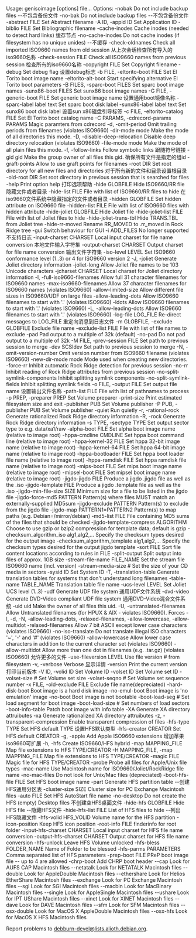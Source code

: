 Usage: genisoimage [options] file...
Options:
-nobak                      Do not include backup files --不包含备份文件
-no-bak                     Do not include backup files --不包含备份文件
-abstract FILE              Set Abstract filename
-A ID, -appid ID            Set Application ID
  -biblio FILE                Set Bibliographic filename
  -cache-inodes               Cache inodes (needed to detect hard links) 缓存节点
-no-cache-inodes            Do not cache inodes (if filesystem has no unique unides) --不缓存
  -check-oldnames             Check all imported ISO9660 names from old session 从上次会话检查所有导入的iso9660名称
  -check-session FILE         Check all ISO9660 names from previous session 检查所有的iso9660名称
  -copyright FILE             Set Copyright filename
  -debug                      Set debug flag 设置debug标志
  -b FILE, -eltorito-boot FILE
  Set El Torito boot image name
  -eltorito-alt-boot          Start specifying alternative El Torito boot parameters
  -B FILES, -sparc-boot FILES Set sparc boot image names
  -sunx86-boot FILES          Set sunx86 boot image names
  -G FILE, -generic-boot FILE Set generic boot image name 设置通用boot镜像名称
  -sparc-label label text     Set sparc boot disk label
  -sunx86-label label text    Set sunx86 boot disk label 设置sun x86磁盘引导标签
  -c FILE, -eltorito-catalog FILE
  Set El Torito boot catalog name
  -C PARAMS, -cdrecord-params PARAMS
  Magic paramters from cdrecord
-d, -omit-period            Omit trailing periods from filenames (violates ISO9660)
  -dir-mode mode              Make the mode of all directories this mode.
  -D, -disable-deep-relocation
Disable deep directory relocation (violates ISO9660)
  -file-mode mode             Make the mode of all plain files this mode.
  -f, -follow-links           Follow symbolic links 跟随符号链接
  -gid gid                    Make the group owner of all files this gid. 确保所有文件是指定的组id
  -graft-points               Allow to use graft points for filenames
  -root DIR                   Set root directory for all new files and directories 对于所有新的文件和目录设置根目录
  -old-root DIR               Set root directory in previous session that is searched for files
  -help                       Print option help 打印选项帮助
  -hide GLOBFILE              Hide ISO9660/RR file 隐藏文件或者目录
  -hide-list FILE             File with list of ISO9660/RR files to hide 在iso9660文件系统中隐藏指定的文件或者目录
  -hidden GLOBFILE            Set hidden attribute on ISO9660 file 
  -hidden-list FILE           File with list of ISO9660 files with hidden attribute
  -hide-joliet GLOBFILE       Hide Joliet file
  -hide-joliet-list FILE      File with list of Joliet files to hide
  -hide-joliet-trans-tbl      Hide TRANS.TBL from Joliet tree
  -hide-rr-moved              Rename RR_MOVED to .rr_moved in Rock Ridge tree
  -gui                        Switch behaviour for GUI
  -i ADD_FILES                No longer supported 不支持日志
  -input-charset CHARSET      Local input charset for file name conversion 本地文件输入字符集
  -output-charset CHARSET     Output charset for file name conversion 输出文件字符集
  -iso-level LEVEL            Set ISO9660 conformance level (1..3) or 4 for ISO9660 version 2
  -J, -joliet                 Generate Joliet directory information
  -joliet-long                Allow Joliet file names to be 103 Unicode characters
  -jcharset CHARSET           Local charset for Joliet directory information
  -l, -full-iso9660-filenames Allow full 31 character filenames for ISO9660 names
-max-iso9660-filenames      Allow 37 character filenames for ISO9660 names (violates ISO9660)
  -allow-limited-size         Allow different file sizes in ISO9660/UDF on large files
  -allow-leading-dots         Allow ISO9660 filenames to start with '.' (violates ISO9660)
  -ldots                      Allow ISO9660 filenames to start with '.' (violates ISO9660)
  -L, -allow-leading-dots     Allow ISO9660 filenames to start with '.' (violates ISO9660)
  -log-file LOG_FILE          Re-direct messages to LOG_FILE 重定向消息到日志文件
  -m GLOBFILE, -exclude GLOBFILE
  Exclude file name
  -exclude-list FILE          File with list of file names to exclude
-pad                        Pad output to a multiple of 32k (default)
  -no-pad                     Do not pad output to a multiple of 32k
  -M FILE, -prev-session FILE Set path to previous session to merge
  -dev SCSIdev                Set path to previous session to merge
-N, -omit-version-number    Omit version number from ISO9660 filename (violates ISO9660)
  -new-dir-mode mode          Mode used when creating new directories.
  -force-rr                   Inhibit automatic Rock Ridge detection for previous session
  -no-rr                      Inhibit reading of Rock Ridge attributes from previous session
  -no-split-symlink-components
  Inhibit splitting symlink components
  -no-split-symlink-fields    Inhibit splitting symlink fields
  -o FILE, -output FILE       Set output file name 设置输出文件名称
  -path-list FILE             File with list of pathnames to process
  -p PREP, -preparer PREP     Set Volume preparer
  -print-size                 Print estimated filesystem size and exit
  -publisher PUB              Set Volume publisher
  -P PUB, -publisher PUB      Set Volume publisher
  -quiet                      Run quietly
  -r, -rational-rock          Generate rationalized Rock Ridge directory information
  -R, -rock                   Generate Rock Ridge directory information
  -s TYPE, -sectype TYPE      Set output sector type to e.g. data/xa1/raw
  -alpha-boot FILE            Set alpha boot image name (relative to image root)
  -hppa-cmdline CMDLINE       Set hppa boot command line (relative to image root)
  -hppa-kernel-32 FILE        Set hppa 32-bit image name (relative to image root)
  -hppa-kernel-64 FILE        Set hppa 64-bit image name (relative to image root)
  -hppa-bootloader FILE       Set hppa boot loader file name (relative to image root)
  -hppa-ramdisk FILE          Set hppa ramdisk file name (relative to image root)
  -mips-boot FILE             Set mips boot image name (relative to image root)
-mipsel-boot FILE           Set mipsel boot image name (relative to image root)
  -jigdo-jigdo FILE           Produce a jigdo .jigdo file as well as the .iso
  -jigdo-template FILE        Produce a jigdo .template file as well as the .iso
  -jigdo-min-file-size SIZE   Minimum size for a file to be listed in the jigdo file
  -jigdo-force-md5 PATTERN    Pattern(s) where files MUST match an externally-supplied MD5sum
  -jigdo-exclude PATTERN      Pattern(s) to exclude from the jigdo file
  -jigdo-map PATTERN1=PATTERN2
Pattern(s) to map paths (e.g. Debian=/mirror/debian)
  -md5-list FILE              File containing MD5 sums of the files that should be checked
  -jigdo-template-compress ALGORITHM
  Choose to use gzip or bzip2 compression for template data; default is gzip
  -checksum_algorithm_iso alg1,alg2,...
  Specify the checksum types desired for the output image
  -checksum_algorithm_template alg1,alg2,...
  Specify the checksum types desired for the output jigdo template
  -sort FILE                  Sort file content locations according to rules in FILE
  -split-output               Split output into files of approx. 1GB size
-stream-file-name FILE_NAME Set the stream file ISO9660 name (incl. version)
  -stream-media-size #        Set the size of your CD media in sectors
  -sysid ID                   Set System ID
  -T, -translation-table      Generate translation tables for systems that don't understand long filenames
  -table-name TABLE_NAME      Translation table file name
-ucs-level LEVEL            Set Joliet UCS level (1..3)
  -udf                        Generate UDF file system 通用UDF文件系统
  -dvd-video                  Generate DVD-Video compliant UDF file system 通用DVD-Video混合文件系统
  -uid uid                    Make the owner of all files this uid.
  -U, -untranslated-filenames Allow Untranslated filenames (for HPUX & AIX - violates ISO9660). Forces -l, -d, -N, -allow-leading-dots, -relaxed-filenames, -allow-lowercase, -allow-multidot
-relaxed-filenames          Allow 7 bit ASCII except lower case characters (violates ISO9660)
  -no-iso-translate           Do not translate illegal ISO characters '~', '-' and '#' (violates ISO9660)
  -allow-lowercase            Allow lower case characters in addition to the current character set (violates ISO9660)
-allow-multidot             Allow more than one dot in filenames (e.g. .tar.gz) (violates ISO9660) 允许更多的文件
  -use-fileversion LEVEL      Use file version # from filesystem
  -v, -verbose                Verbose  显示详情
  -version                    Print the current version 打印当前版本
  -V ID, -volid ID            Set Volume ID
  -volset ID                  Set Volume set ID
  -volset-size #              Set Volume set size
  -volset-seqno #             Set Volume set sequence number
-x FILE, -old-exclude FILE  Exclude file name(depreciated)
  -hard-disk-boot             Boot image is a hard disk image
  -no-emul-boot               Boot image is 'no emulation' image
  -no-boot                    Boot image is not bootable
  -boot-load-seg #            Set load segment for boot image
  -boot-load-size #           Set numbers of load sectors
  -boot-info-table            Patch boot image with info table
  -XA                         Generate XA directory attruibutes
  -xa                         Generate rationalized XA directory attruibutes
  -z, -transparent-compression
  Enable transparent compression of files
  -hfs-type TYPE              Set HFS default TYPE 设置HFS默认类型
  -hfs-creator CREATOR        Set HFS default CREATOR
  -g, -apple                  Add Apple ISO9660 extensions 增加苹果iso9660可扩展
  -h, -hfs                    Create ISO9660/HFS hybrid
  -map MAPPING_FILE           Map file extensions to HFS TYPE/CREATOR
  -H MAPPING_FILE, -map MAPPING_FILE
  Map file extensions to HFS TYPE/CREATOR
  -magic FILE                 Magic file for HFS TYPE/CREATOR
  -probe                      Probe all files for Apple/Unix file types
  -mac-name                   Use Macintosh name for ISO9660/Joliet/RockRidge file name
-no-mac-files               Do not look for Unix/Mac files (depreciated)
  -boot-hfs-file FILE         Set HFS boot image name
  -part                       Generate HFS partition table --创建HFS通用分区表
  -cluster-size SIZE          Cluster size for PC Exchange Macintosh files
  -auto FILE                  Set HFS AutoStart file name
  -no-desktop                 Do not create the HFS (empty) Desktop files 不创建空HFS桌面文件
  -hide-hfs GLOBFILE          Hide HFS file --隐藏HFS文件
  -hide-hfs-list FILE         List of HFS files to hide --列出HFS隐藏文件
-hfs-volid HFS_VOLID        Volume name for the HFS partition
  -icon-position              Keep HFS icon position
  -root-info FILE             finderinfo for root folder
  -input-hfs-charset CHARSET  Local input charset for HFS file name conversion
  -output-hfs-charset CHARSET Output charset for HFS file name conversion
  -hfs-unlock                 Leave HFS Volume unlocked
  -hfs-bless FOLDER_NAME      Name of Folder to be blessed
  -hfs-parms PARAMETERS       Comma separated list of HFS parameters
  -prep-boot FILE             PReP boot image file -- up to 4 are allowed
  -chrp-boot                  Add CHRP boot header
  --cap                       Look for AUFS CAP Macintosh files
  --netatalk                  Look for NETATALK Macintosh files
  --double                    Look for AppleDouble Macintosh files
  --ethershare                Look for Helios EtherShare Macintosh files
  --exchange                  Look for PC Exchange Macintosh files
  --sgi                       Look for SGI Macintosh files
  --macbin                    Look for MacBinary Macintosh files
  --single                    Look for AppleSingle Macintosh files
  --ushare                    Look for IPT UShare Macintosh files
  --xinet                     Look for XINET Macintosh files
  --dave                      Look for DAVE Macintosh files
  --sfm                       Look for SFM Macintosh files
  --osx-double                Look for MacOS X AppleDouble Macintosh files
  --osx-hfs                   Look for MacOS X HFS Macintosh files

  Report problems to debburn-devel@lists.alioth.debian.org.
